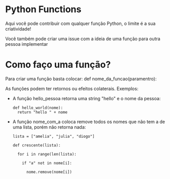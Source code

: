 # Python Functions

Aqui você pode contribuir com qualquer função Python, o limite é a sua criatividade!


Você também pode criar uma issue com a ideia de uma função para outra pessoa implementar

# Como faço uma função?

Para criar uma função basta colocar:
def nome_da_funcao(paramentro):

As funções podem ter retornos ou efeitos colaterais. Exemplos:

- A função hello_pessoa retorna uma string "hello" e o nome da pessoa:

   
      def hello_world(nome):
        return "hello " + nome
  

- A função nome_com_a coloca remove todos os nomes que não tem a de uma lista, porém não retorna nada:
    
      lista = ["amelia", "julia", "diogo"]

      def crescente(lista):
  
        for i in range(len(lista):
  
          if "a" not in nome[i]:
      
            nome.remove(nome[i])

# 
